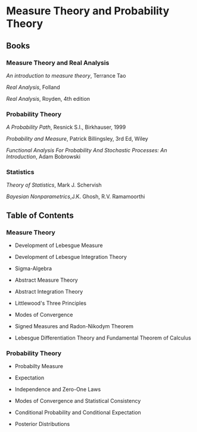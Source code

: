# Measure Theory and Probability Theory

## Books 

### Measure Theory and Real Analysis
*An introduction to measure theory*, Terrance Tao

*Real Analysis*, Folland

*Real Analysis*, Royden, 4th edition

### Probability Theory
*A Probability Path*, Resnick S.I., Birkhauser, 1999

*Probability and Measure*, Patrick Billingsley, 3rd Ed, Wiley

*Functional Analysis For Probability And Stochastic Processes: An Introduction*, Adam Bobrowski

### Statistics
*Theory of Statistics*, Mark J. Schervish

*Bayesian Nonparametrics*,J.K. Ghosh, R.V. Ramamoorthi

## Table of Contents

### Measure Theory
- Development of Lebesgue Measure

- Development of Lebesgue Integration Theory

- Sigma-Algebra 

- Abstract Measure Theory

- Abstract Integration Theory

- Littlewood's Three Principles

- Modes of Convergence

- Signed Measures and Radon-Nikodym Theorem

- Lebesgue Differentiation Theory and Fundamental Theorem of Calculus

### Probability Theory
- Probabilty Measure

- Expectation

- Independence and Zero-One Laws

- Modes of Convergence and Statistical Consistency

- Conditional Probability and Conditional Expectation

- Posterior Distributions
